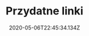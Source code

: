 ---
title: "Przydatne linki"
date: 2020-05-06T22:45:34.134Z
description: "Przydatne linki | Kancelaria Notarialna Anna Grygowicz-Haberek Notariusz, Rzeszów"
---